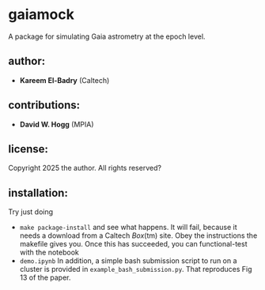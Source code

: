 # gaiamock
A package for simulating Gaia astrometry at the epoch level.

## author:
- **Kareem El-Badry** (Caltech)

## contributions:
- **David W. Hogg** (MPIA)

## license:
Copyright 2025 the author. All rights reserved?

## installation:
Try just doing
- `make package-install`
and see what happens. It will fail, because it needs a download from a Caltech *Box*(tm) site.
Obey the instructions the makefile gives you.
Once this has succeeded, you can functional-test with the notebook
- `demo.ipynb`
In addition, a simple bash submission script to run on a cluster is provided in `example_bash_submission.py`. That reproduces Fig 13 of the paper. 
